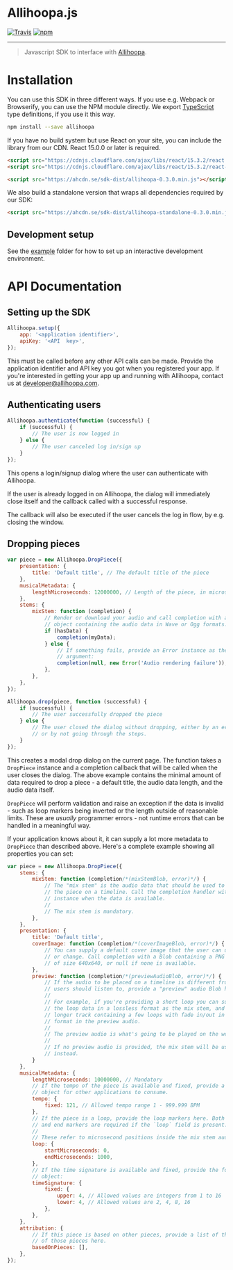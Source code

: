 Allihoopa.js
============

[![Travis](https://travis-ci.org/allihoopa/allihoopa.js.svg?branch=master)](https://travis-ci.org/allihoopa/allihoopa.js)
[![npm](https://img.shields.io/npm/v/allihoopa.svg)](https://www.npmjs.com/package/allihoopa)

----

> Javascript SDK to interface with [Allihoopa].

# Installation

You can use this SDK in three different ways. If you use e.g. Webpack or
Browserify, you can use the NPM module directly. We export [TypeScript] type
definitions, if you use it this way.

```bash
npm install --save allihoopa
```

If you have no build system but use React on your site, you can include the
library from our CDN. React 15.0.0 or later is required.

```html
<script src="https://cdnjs.cloudflare.com/ajax/libs/react/15.3.2/react.min.js"></script>
<script src="https://cdnjs.cloudflare.com/ajax/libs/react/15.3.2/react-dom.min.js"></script>

<script src="https://ahcdn.se/sdk-dist/allihoopa-0.3.0.min.js"></script>
```

We also build a standalone version that wraps all dependencies required by our
SDK:

```html
<script src="https://ahcdn.se/sdk-dist/allihoopa-standalone-0.3.0.min.js"></script>
```


## Development setup

See the [example] folder for how to set up an interactive development
environment.


[Allihoopa]: https://allihoopa.com
[TypeScript]: https://www.typescriptlang.org
[example]: example/



# API Documentation

## Setting up the SDK

```javascript
Allihoopa.setup({
    app: '<application identifier>',
    apiKey: '<API  key>',
});
```

This must be called before any other API calls can be made. Provide the
application identifier and API key you got when you registered your app. If
you're interested in getting your app up and running with Allihoopa, contact us
at [developer@allihoopa.com](mailto:developer@allihoopa.com).


## Authenticating users

```javascript
Allihoopa.authenticate(function (successful) {
    if (successful) {
        // The user is now logged in
    } else {
        // The user canceled log in/sign up
    }
});
```

This opens a login/signup dialog where the user can authenticate with Allihoopa.

If the user is already logged in on Allihoopa, the dialog will immediately close
itself and the callback called with a successful response.

The callback will also be executed if the user cancels the log in flow, by e.g.
closing the window.


## Dropping pieces

```javascript
var piece = new Allihoopa.DropPiece({
    presentation: {
        title: 'Default title', // The default title of the piece
    },
    musicalMetadata: {
        lengthMicroseconds: 12000000, // Length of the piece, in microseconds
    },
    stems: {
        mixStem: function (completion) {
            // Render or download your audio and call completion with a Blob
            // object containing the audio data in Wave or Ogg formats.
            if (hasData) {
                completion(myData);
            } else {
                // If something fails, provide an Error instance as the second
                // argument:
                completion(null, new Error('Audio rendering failure'));
            },
        },
    },
});

Allihoopa.drop(piece, function (successful) {
    if (successful) {
        // The user successfully dropped the piece
    } else {
        // The user closed the dialog without dropping, either by an error
        // or by not going through the steps.
    }
});
```

This creates a modal drop dialog on the current page. The function takes a
`DropPiece` instance and a completion callback that will be called when the user
closes the dialog. The above example contains the minimal amount of data
required to drop a piece - a default title, the audio data length, and the audio
data itself.

`DropPiece` will perform validation and raise an exception if the data is
invalid - such as loop markers being inverted or the length outside of
reasonable limits. These are *usually* programmer errors - not runtime errors
that can be handled in a meaningful way.

If your application knows about it, it can supply a lot more metadata to
`DropPiece` than described above. Here's a complete example showing all
properties you can set:

```javascript
var piece = new Allihoopa.DropPiece({
    stems: {
        mixStem: function (completion/*(mixStemBlob, error)*/) {
            // The "mix stem" is the audio data that should be used to place
            // the piece on a timeline. Call the completion handler with a Blob
            // instance when the data is available.
            //
            // The mix stem is mandatory.
        },
    },
    presentation: {
        title: 'Default title',
        coverImage: function (completion/*(coverImageBlob, error)*/) {
            // You can supply a default cover image that the user can upload,
            // or change. Call completion with a Blob containing a PNG image
            // of size 640x640, or null if none is available.
        },
        preview: function (completion/*(previewAudioBlob, error)*/) {
            // If the audio to be placed on a timeline is different from what
            // users should listen to, provide a "preview" audio Blob here.
            //
            // For example, if you're providing a short loop you can supply only
            // the loop data in a lossless format as the mix stem, and then a
            // longer track containing a few loops with fade in/out in a lossy
            // format in the preview audio.
            //
            // The preview audio is what's going to be played on the website.
            //
            // If no preview audio is provided, the mix stem will be used
            // instead.
        }
    },
    musicalMetadata: {
        lengthMicroseconds: 10000000, // Mandatory
        // If the tempo of the piece is available and fixed, provide a tempo
        // object for other applications to consume.
        tempo: {
            fixed: 121, // Allowed tempo range 1 - 999.999 BPM
        },
        // If the piece is a loop, provide the loop markers here. Both start
        // and end markers are required if the `loop` field is present.
        //
        // These refer to microsecond positions inside the mix stem audio data.
        loop: {
            startMicroseconds: 0,
            endMicroseconds: 1000,
        },
        // If the time signature is available and fixed, provide the following
        // object:
        timeSignature: {
            fixed: {
                upper: 4, // Allowed values are integers from 1 to 16
                lower: 4, // Allowed values are 2, 4, 8, 16
            },
        },
    },
    attribution: {
        // If this piece is based on other pieces, provide a list of the IDs
        // of those pieces here.
        basedOnPieces: [],
    },
});
```
